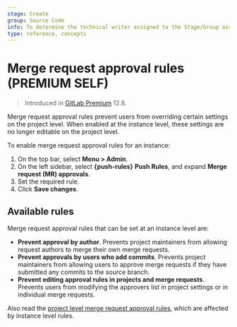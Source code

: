 ```yaml
---
stage: Create
group: Source Code
info: To determine the technical writer assigned to the Stage/Group associated with this page, see https://about.gitlab.com/handbook/engineering/ux/technical-writing/#assignments
type: reference, concepts
---
```


# Merge request approval rules **(PREMIUM SELF)**

> Introduced in [GitLab Premium](https://gitlab.com/gitlab-org/gitlab/-/issues/39060) 12.8.

Merge request approval rules prevent users from overriding certain settings on the project
level. When enabled at the instance level, these settings are no longer editable on the
project level.

To enable merge request approval rules for an instance:

1. On the top bar, select **Menu > Admin**.
1. On the left sidebar, select **{push-rules}** **Push Rules**, and expand **Merge request (MR) approvals**.
1. Set the required rule.
1. Click **Save changes**.

## Available rules

Merge request approval rules that can be set at an instance level are:

- **Prevent approval by author**. Prevents project
maintainers from allowing request authors to merge their own merge requests.
- **Prevent approvals by users who add commits**. Prevents project
maintainers from allowing users to approve merge requests if they have submitted
any commits to the source branch.
- **Prevent editing approval rules in projects and merge requests**. Prevents users from
modifying the approvers list in project settings or in individual merge requests.

Also read the [project level merge request approval rules](../project/merge_requests/approvals/index.md), which are affected by instance level rules.
